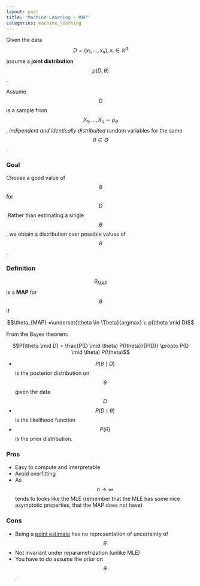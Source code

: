 ```yaml
---
layout: post
title: "Machine Learning - MAP"
categories: machine_learning
---
```


Given the data $$D = (x_1, \dots, x_n), x_i \in \mathbb{R}^d$$
assume a **joint distribution** $$p(D, \theta)$$.

Assume $$D$$ is a sample from $$X_1, \dots , X_n \sim p_\theta$$, *indipendent and
identically distribuited* random variables for the same $$\theta \in \Theta$$. 

### Goal
Choose a good value of $$\theta$$ for $$D$$.Rather than estimating a single
$$\theta$$, we obtain a distribution over possible values of $$\theta$$.

### Definition
$$\theta_{MAP}$$ is a **MAP** for $$\theta$$ if 

$$\theta_{MAP} =\underset{\theta \in \Theta}{argmax} \: p(\theta \mid D)$$

From the Bayes theorem:

$$P(\theta \mid D) = \frac{P(D \mid \theta) P(\theta)}{P(D)} \propto P(D \mid \theta) P(\theta)$$

* $$P(\theta \mid D)$$ is the posterior distribution on $$\theta$$ given the
data $$D$$
* $$P(D \mid \theta)$$ is the likelihood function
* $$P(\theta)$$ is the prior distribution.

### Pros
* Easy to compute and interpretable 
* Avoid overfitting
* As $$n \rightarrow \infty$$ tends to looks like the MLE (remember that the MLE has some 
nice asymptotic properties, that the MAP does not have)

### Cons
* Being a [point estimate](https://en.wikipedia.org/wiki/Point_estimation) has no representation of uncertainty of $$\theta$$
* Not invariant under reparametrization (unlike MLE)
* You have to do assume the prior on $$\theta$$. 
